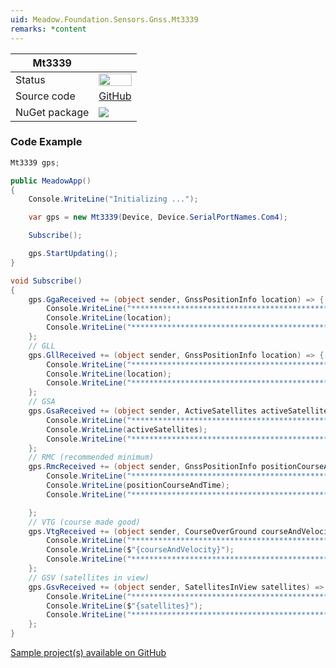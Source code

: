 ```yaml
---
uid: Meadow.Foundation.Sensors.Gnss.Mt3339
remarks: *content
---
```


| Mt3339 | |
|--------|--------|
| Status | <img src="https://img.shields.io/badge/Working-brightgreen" style="width: auto; height: -webkit-fill-available;" /> |
| Source code | [GitHub](https://github.com/WildernessLabs/Meadow.Foundation/tree/master/Source/Meadow.Foundation.Peripherals/Sensors.Gnss.Mt3339) |
| NuGet package | <a href="https://www.nuget.org/packages/Meadow.Foundation.Sensors.Gnss.Mt3339/" target="_blank"><img src="https://img.shields.io/nuget/v/Meadow.Foundation.Sensors.Gnss.Mt3339.svg?label=Meadow.Foundation.Sensors.Gnss.Mt3339" /></a> |

### Code Example

```csharp
Mt3339 gps;

public MeadowApp()
{
    Console.WriteLine("Initializing ...");

    var gps = new Mt3339(Device, Device.SerialPortNames.Com4);

    Subscribe();

    gps.StartUpdating();
}

void Subscribe()
{
    gps.GgaReceived += (object sender, GnssPositionInfo location) => {
        Console.WriteLine("*********************************************");
        Console.WriteLine(location);
        Console.WriteLine("*********************************************");
    };
    // GLL
    gps.GllReceived += (object sender, GnssPositionInfo location) => {
        Console.WriteLine("*********************************************");
        Console.WriteLine(location);
        Console.WriteLine("*********************************************");
    };
    // GSA
    gps.GsaReceived += (object sender, ActiveSatellites activeSatellites) => {
        Console.WriteLine("*********************************************");
        Console.WriteLine(activeSatellites);
        Console.WriteLine("*********************************************");
    };
    // RMC (recommended minimum)
    gps.RmcReceived += (object sender, GnssPositionInfo positionCourseAndTime) => {
        Console.WriteLine("*********************************************");
        Console.WriteLine(positionCourseAndTime);
        Console.WriteLine("*********************************************");

    };
    // VTG (course made good)
    gps.VtgReceived += (object sender, CourseOverGround courseAndVelocity) => {
        Console.WriteLine("*********************************************");
        Console.WriteLine($"{courseAndVelocity}");
        Console.WriteLine("*********************************************");
    };
    // GSV (satellites in view)
    gps.GsvReceived += (object sender, SatellitesInView satellites) => {
        Console.WriteLine("*********************************************");
        Console.WriteLine($"{satellites}");
        Console.WriteLine("*********************************************");
    };
}
```

[Sample project(s) available on GitHub](https://github.com/WildernessLabs/Meadow.Foundation/tree/master/Source/Meadow.Foundation.Peripherals/Sensors.Gnss.Mt3339/Samples/Sensors.Gnss.Mt3339_Sample)

